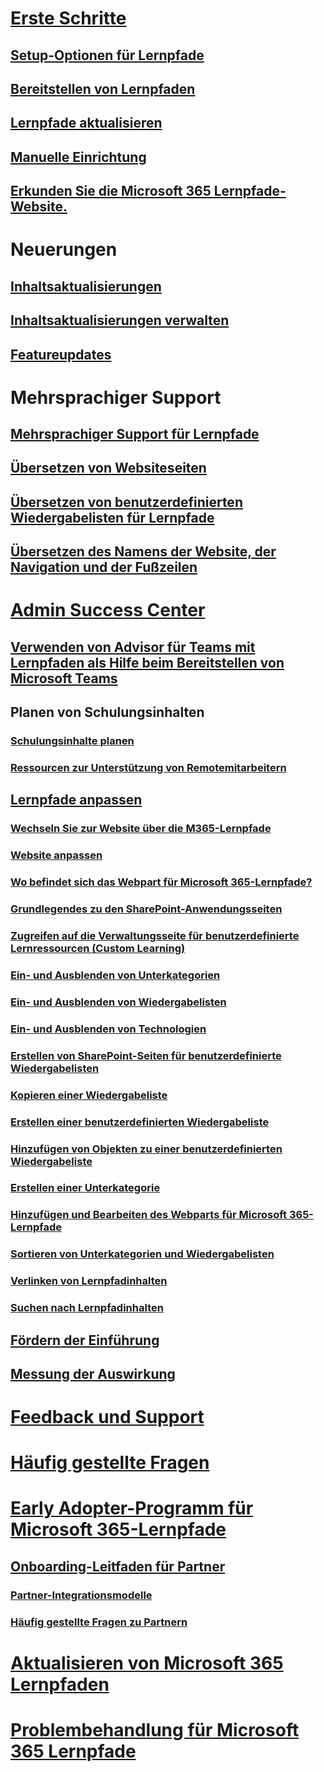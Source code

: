 # [Erste Schritte](index.md)  
## [Setup-Optionen für Lernpfade](custom_setupoptions.md)
## [Bereitstellen von Lernpfaden](custom_provision.md)
## [Lernpfade aktualisieren](custom_update.md)
## [Manuelle Einrichtung](custom_manualsetup.md)
## [Erkunden Sie die Microsoft 365 Lernpfade-Website.](custom_exploresite.md)
# Neuerungen 
## [Inhaltsaktualisierungen](custom_contentupdates.md) 
## [Inhaltsaktualisierungen verwalten](custom_contentupdatesmanage.md)
## [Featureupdates](custom_featureupdates.md)
# Mehrsprachiger Support
## [Mehrsprachiger Support für Lernpfade](custom_overview_ml.md)
## [Übersetzen von Websiteseiten](custom_translate_page_ml.md)
## [Übersetzen von benutzerdefinierten Wiedergabelisten für Lernpfade](custom_translate_pl_ml.md)
## [Übersetzen des Namens der Website, der Navigation und der Fußzeilen](custom_sitenamenav_ml.md)
# [Admin Success Center](custom_successcenter.md)
## [Verwenden von Advisor für Teams mit Lernpfaden als Hilfe beim Bereitstellen von Microsoft Teams](custom_teamsadvisor.md)
## Planen von Schulungsinhalten 
### [Schulungsinhalte planen](custom_plancontent.md)
### [Ressourcen zur Unterstützung von Remotemitarbeitern](custom_plancontent_remoteresources.md)
## [Lernpfade anpassen](custom_overview.md)
### [Wechseln Sie zur Website über die M365-Lernpfade](custom_goto.md)
### [Website anpassen](custom_edithelp.md)
### [Wo befindet sich das Webpart für Microsoft 365-Lernpfade?](custom_whereiswebpart.md)
### [Grundlegendes zu den SharePoint-Anwendungsseiten](custom_apppages.md)
### [Zugreifen auf die Verwaltungsseite für benutzerdefinierte Lernressourcen (Custom Learning)](custom_accessadmin.md)
### [Ein- und Ausblenden von Unterkategorien](custom_hideshowsub.md)
### [Ein- und Ausblenden von Wiedergabelisten](custom_hideshowplaylists.md)
### [Ein- und Ausblenden von Technologien](custom_hideshowtech.md)
### [Erstellen von SharePoint-Seiten für benutzerdefinierte Wiedergabelisten](custom_createnewpage.md)
### [Kopieren einer Wiedergabeliste](custom_copyplaylist.md)
### [Erstellen einer benutzerdefinierten Wiedergabeliste](custom_createnewplaylist.md)
### [Hinzufügen von Objekten zu einer benutzerdefinierten Wiedergabeliste](custom_addassets.md)
### [Erstellen einer Unterkategorie](custom_createnewcat.md)
### [Hinzufügen und Bearbeiten des Webparts für Microsoft 365-Lernpfade](custom_addwebpart.md)
### [Sortieren von Unterkategorien und Wiedergabelisten](custom_sortsubplay.md)
### [Verlinken von Lernpfadinhalten](custom_linking.md)
### [Suchen nach Lernpfadinhalten](custom_search.md)
## [Fördern der Einführung](driveadoption.md)
## [Messung der Auswirkung](custom_measureimpact.md)
# [Feedback und Support](feedback.md)
# [Häufig gestellte Fragen](faq.md)
# [Early Adopter-Programm für Microsoft 365-Lernpfade](custom_partnerguide.md)
## [Onboarding-Leitfaden für Partner](custom_partnerguide_getfam.md)
### [Partner-Integrationsmodelle](custom_partnerguide_contint.md) 
### [Häufig gestellte Fragen zu Partnern](custom_partner.md)
# [Aktualisieren von Microsoft 365 Lernpfaden](custom_update.md)
# [Problembehandlung für Microsoft 365 Lernpfade](custom_troubleshooting.md) 